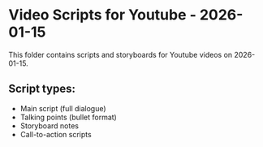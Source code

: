 # Video Scripts for Youtube - 2026-01-15

This folder contains scripts and storyboards for Youtube videos on 2026-01-15.

## Script types:
- Main script (full dialogue)
- Talking points (bullet format)
- Storyboard notes
- Call-to-action scripts
